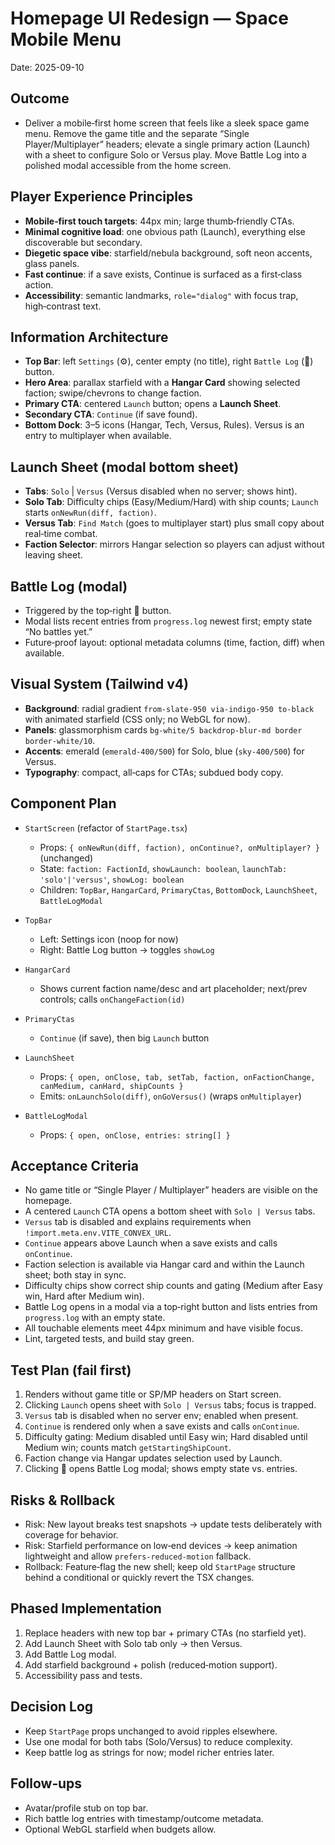 # Homepage UI Redesign — Space Mobile Menu

Date: 2025-09-10

## Outcome
- Deliver a mobile‑first home screen that feels like a sleek space game menu. Remove the game title and the separate “Single Player/Multiplayer” headers; elevate a single primary action (Launch) with a sheet to configure Solo or Versus play. Move Battle Log into a polished modal accessible from the home screen.

## Player Experience Principles
- **Mobile‑first touch targets**: 44px min; large thumb‑friendly CTAs.
- **Minimal cognitive load**: one obvious path (Launch), everything else discoverable but secondary.
- **Diegetic space vibe**: starfield/nebula background, soft neon accents, glass panels.
- **Fast continue**: if a save exists, Continue is surfaced as a first‑class action.
- **Accessibility**: semantic landmarks, `role="dialog"` with focus trap, high‑contrast text.

## Information Architecture
- **Top Bar**: left `Settings` (⚙), center empty (no title), right `Battle Log` (📜) button.
- **Hero Area**: parallax starfield with a **Hangar Card** showing selected faction; swipe/chevrons to change faction.
- **Primary CTA**: centered `Launch` button; opens a **Launch Sheet**.
- **Secondary CTA**: `Continue` (if save found).
- **Bottom Dock**: 3–5 icons (Hangar, Tech, Versus, Rules). Versus is an entry to multiplayer when available.

## Launch Sheet (modal bottom sheet)
- **Tabs**: `Solo` | `Versus` (Versus disabled when no server; shows hint).
- **Solo Tab**: Difficulty chips (Easy/Medium/Hard) with ship counts; `Launch` starts `onNewRun(diff, faction)`.
- **Versus Tab**: `Find Match` (goes to multiplayer start) plus small copy about real‑time combat.
- **Faction Selector**: mirrors Hangar selection so players can adjust without leaving sheet.

## Battle Log (modal)
- Triggered by the top‑right 📜 button.
- Modal lists recent entries from `progress.log` newest first; empty state “No battles yet.”
- Future‑proof layout: optional metadata columns (time, faction, diff) when available.

## Visual System (Tailwind v4)
- **Background**: radial gradient `from-slate-950 via-indigo-950 to-black` with animated starfield (CSS only; no WebGL for now).
- **Panels**: glassmorphism cards `bg-white/5 backdrop-blur-md border border-white/10`.
- **Accents**: emerald (`emerald-400/500`) for Solo, blue (`sky-400/500`) for Versus.
- **Typography**: compact, all‑caps for CTAs; subdued body copy.

## Component Plan
- `StartScreen` (refactor of `StartPage.tsx`)
  - Props: `{ onNewRun(diff, faction), onContinue?, onMultiplayer? }` (unchanged)
  - State: `faction: FactionId`, `showLaunch: boolean`, `launchTab: 'solo'|'versus'`, `showLog: boolean`
  - Children: `TopBar`, `HangarCard`, `PrimaryCtas`, `BottomDock`, `LaunchSheet`, `BattleLogModal`

- `TopBar`
  - Left: Settings icon (noop for now)
  - Right: Battle Log button → toggles `showLog`

- `HangarCard`
  - Shows current faction name/desc and art placeholder; next/prev controls; calls `onChangeFaction(id)`

- `PrimaryCtas`
  - `Continue` (if save), then big `Launch` button

- `LaunchSheet`
  - Props: `{ open, onClose, tab, setTab, faction, onFactionChange, canMedium, canHard, shipCounts }`
  - Emits: `onLaunchSolo(diff)`, `onGoVersus()` (wraps `onMultiplayer`)

- `BattleLogModal`
  - Props: `{ open, onClose, entries: string[] }`

## Acceptance Criteria
- No game title or “Single Player / Multiplayer” headers are visible on the homepage.
- A centered `Launch` CTA opens a bottom sheet with `Solo | Versus` tabs.
- `Versus` tab is disabled and explains requirements when `!import.meta.env.VITE_CONVEX_URL`.
- `Continue` appears above Launch when a save exists and calls `onContinue`.
- Faction selection is available via Hangar card and within the Launch sheet; both stay in sync.
- Difficulty chips show correct ship counts and gating (Medium after Easy win, Hard after Medium win).
- Battle Log opens in a modal via a top‑right button and lists entries from `progress.log` with an empty state.
- All touchable elements meet 44px minimum and have visible focus.
- Lint, targeted tests, and build stay green.

## Test Plan (fail first)
1) Renders without game title or SP/MP headers on Start screen.
2) Clicking `Launch` opens sheet with `Solo | Versus` tabs; focus is trapped.
3) `Versus` tab is disabled when no server env; enabled when present.
4) `Continue` is rendered only when a save exists and calls `onContinue`.
5) Difficulty gating: Medium disabled until Easy win; Hard disabled until Medium win; counts match `getStartingShipCount`.
6) Faction change via Hangar updates selection used by Launch.
7) Clicking 📜 opens Battle Log modal; shows empty state vs. entries.

## Risks & Rollback
- Risk: New layout breaks test snapshots → update tests deliberately with coverage for behavior.
- Risk: Starfield performance on low‑end devices → keep animation lightweight and allow `prefers-reduced-motion` fallback.
- Rollback: Feature‑flag the new shell; keep old `StartPage` structure behind a conditional or quickly revert the TSX changes.

## Phased Implementation
1) Replace headers with new top bar + primary CTAs (no starfield yet).
2) Add Launch Sheet with Solo tab only → then Versus.
3) Add Battle Log modal.
4) Add starfield background + polish (reduced‑motion support).
5) Accessibility pass and tests.

## Decision Log
- Keep `StartPage` props unchanged to avoid ripples elsewhere.
- Use one modal for both tabs (Solo/Versus) to reduce complexity.
- Keep battle log as strings for now; model richer entries later.

## Follow‑ups
- Avatar/profile stub on top bar.
- Rich battle log entries with timestamp/outcome metadata.
- Optional WebGL starfield when budgets allow.

